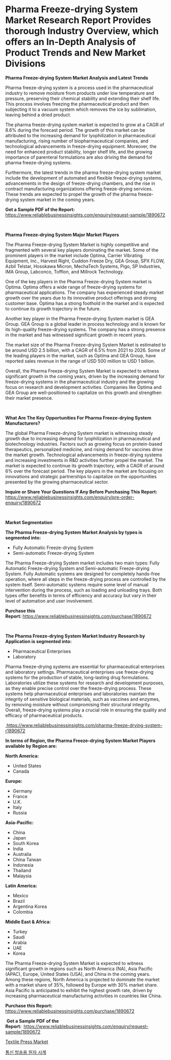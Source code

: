 <p><h1>Pharma Freeze-drying System Market Research Report Provides thorough Industry Overview, which offers an In-Depth Analysis of Product Trends and New Market Divisions</h1></p><p><strong>Pharma Freeze-drying System Market Analysis and Latest Trends</strong></p>
<p><p>Pharma freeze-drying system is a process used in the pharmaceutical industry to remove moisture from products under low temperature and pressure, preserving their chemical stability and extending their shelf life. This process involves freezing the pharmaceutical product and then subjecting it to a vacuum system which removes the ice by sublimation, leaving behind a dried product.</p><p>The pharma freeze-drying system market is expected to grow at a CAGR of 8.6% during the forecast period. The growth of this market can be attributed to the increasing demand for lyophilization in pharmaceutical manufacturing, rising number of biopharmaceutical companies, and technological advancements in freeze-drying equipment. Moreover, the need for enhanced product stability, longer shelf life, and the growing importance of parenteral formulations are also driving the demand for pharma freeze-drying systems.</p><p>Furthermore, the latest trends in the pharma freeze-drying system market include the development of automated and flexible freeze-drying systems, advancements in the design of freeze-drying chambers, and the rise in contract manufacturing organizations offering freeze-drying services. These trends are expected to propel the growth of the pharma freeze-drying system market in the coming years.</p></p>
<p><strong>Get a Sample PDF of the Report:&nbsp;</strong> <a href="https://www.reliablebusinessinsights.com/enquiry/request-sample/1890672">https://www.reliablebusinessinsights.com/enquiry/request-sample/1890672</a></p>
<p>&nbsp;</p>
<p><strong>Pharma Freeze-drying System Major Market Players</strong></p>
<p><p>The Pharma Freeze-drying System Market is highly competitive and fragmented with several key players dominating the market. Some of the prominent players in the market include Optima, Carrier Vibrating Equipment, Inc., Harvest Right, Cuddon Freeze Dry, GEA Group, SPX FLOW, Azbil Telstar, Hosokawa Micron, MechaTech Systems, Pigo, SP Industries, IMA Group, Labconco, Tofflon, and Millrock Technology.</p><p>One of the key players in the Pharma Freeze-drying System market is Optima. Optima offers a wide range of freeze-drying systems for pharmaceutical applications. The company has experienced steady market growth over the years due to its innovative product offerings and strong customer base. Optima has a strong foothold in the market and is expected to continue its growth trajectory in the future.</p><p>Another key player in the Pharma Freeze-drying System market is GEA Group. GEA Group is a global leader in process technology and is known for its high-quality freeze-drying systems. The company has a strong presence in the market and has witnessed significant growth in recent years.</p><p>The market size of the Pharma Freeze-drying System Market is estimated to be around USD 2.5 billion, with a CAGR of 6.5% from 2021 to 2026. Some of the leading players in the market, such as Optima and GEA Group, have reported sales revenue in the range of USD 500 million to USD 1 billion.</p><p>Overall, the Pharma Freeze-drying System Market is expected to witness significant growth in the coming years, driven by the increasing demand for freeze-drying systems in the pharmaceutical industry and the growing focus on research and development activities. Companies like Optima and GEA Group are well-positioned to capitalize on this growth and strengthen their market presence.</p></p>
<p>&nbsp;</p>
<p><strong>What Are The Key Opportunities For Pharma Freeze-drying System Manufacturers?</strong></p>
<p><p>The global Pharma Freeze-drying System market is witnessing steady growth due to increasing demand for lyophilization in pharmaceutical and biotechnology industries. Factors such as growing focus on protein-based therapeutics, personalized medicine, and rising demand for vaccines drive the market growth. Technological advancements in freeze-drying systems and increasing investments in R&D activities further propel the market. The market is expected to continue its growth trajectory, with a CAGR of around 6% over the forecast period. The key players in the market are focusing on innovations and strategic partnerships to capitalize on the opportunities presented by the growing pharmaceutical sector.</p></p>
<p><strong>Inquire or Share Your Questions If Any Before Purchasing This Report:</strong> <a href="https://www.reliablebusinessinsights.com/enquiry/pre-order-enquiry/1890672">https://www.reliablebusinessinsights.com/enquiry/pre-order-enquiry/1890672</a></p>
<p>&nbsp;</p>
<p><strong>Market Segmentation</strong></p>
<p><strong>The Pharma Freeze-drying System Market Analysis by types is segmented into:</strong></p>
<p><ul><li>Fully Automatic Freeze-drying System</li><li>Semi-automatic Freeze-drying System</li></ul></p>
<p><p>The Pharma Freeze-drying System market includes two main types: Fully Automatic Freeze-drying System and Semi-automatic Freeze-drying System. Fully Automatic systems are designed for completely hands-free operation, where all steps in the freeze-drying process are controlled by the system itself. Semi-automatic systems require some level of manual intervention during the process, such as loading and unloading trays. Both types offer benefits in terms of efficiency and accuracy but vary in their level of automation and user involvement.</p></p>
<p><strong>Purchase this Report:&nbsp;</strong><a href="https://www.reliablebusinessinsights.com/purchase/1890672">https://www.reliablebusinessinsights.com/purchase/1890672</a></p>
<p>&nbsp;</p>
<p><strong>The Pharma Freeze-drying System Market Industry Research by Application is segmented into:</strong></p>
<p><ul><li>Pharmaceutical Enterprises</li><li>Laboratory</li></ul></p>
<p><p>Pharma freeze-drying systems are essential for pharmaceutical enterprises and laboratory settings. Pharmaceutical enterprises use freeze-drying systems for the production of stable, long-lasting drug formulations. Laboratories utilize these systems for research and development purposes, as they enable precise control over the freeze-drying process. These systems help pharmaceutical enterprises and laboratories maintain the integrity of sensitive biological materials, such as vaccines and enzymes, by removing moisture without compromising their structural integrity. Overall, freeze-drying systems play a crucial role in ensuring the quality and efficacy of pharmaceutical products.</p></p>
<p><a href="https://www.reliablebusinessinsights.com/pharma-freeze-drying-system-r1890672">&nbsp;https://www.reliablebusinessinsights.com/pharma-freeze-drying-system-r1890672</a></p>
<p><strong>In terms of Region, the Pharma Freeze-drying System Market Players available by Region are:</strong></p>
<p>
    <p> <strong> North America: </strong>
        <ul>
            <li>United States</li>
            <li>Canada</li>
        </ul>
        </p> 
    <p> <strong> Europe: </strong>
        <ul>
            <li>Germany</li>
            <li>France</li>
            <li>U.K.</li>
            <li>Italy</li>
            <li>Russia</li>
        </ul>
        </p> 
    <p> <strong> Asia-Pacific: </strong>
        <ul>
            <li>China</li>
            <li>Japan</li>
            <li>South Korea</li>
            <li>India</li>
            <li>Australia</li>
            <li>China Taiwan</li>
            <li>Indonesia</li>
            <li>Thailand</li>
            <li>Malaysia</li>
        </ul>
        </p> 
    <p> <strong> Latin America: </strong>
        <ul>
            <li>Mexico</li>
            <li>Brazil</li>
            <li>Argentina Korea</li>
            <li>Colombia</li>
        </ul>
        </p> 
    <p> <strong> Middle East & Africa: </strong>
        <ul>
            <li>Turkey</li>
            <li>Saudi</li>
            <li>Arabia</li>
            <li>UAE</li>
            <li>Korea</li>
        </ul>
    </p>
    </p>
<p><p>The Pharma Freeze-drying System Market is expected to witness significant growth in regions such as North America (NA), Asia Pacific (APAC), Europe, United States (USA), and China in the coming years. Among these regions, North America is projected to dominate the market with a market share of 35%, followed by Europe with 30% market share. Asia Pacific is anticipated to exhibit the highest growth rate, driven by increasing pharmaceutical manufacturing activities in countries like China.</p></p>
<p><strong>Purchase this Report: </strong><a href="https://www.reliablebusinessinsights.com/purchase/1890672">https://www.reliablebusinessinsights.com/purchase/1890672</a></p>
<p>&nbsp;<strong>Get a Sample PDF of the Report:&nbsp;&nbsp;</strong><a href="https://www.reliablebusinessinsights.com/enquiry/request-sample/1890672">https://www.reliablebusinessinsights.com/enquiry/request-sample/1890672</a></p>
<p><strong></strong></p>
<p><p><a href="https://github.com/vregtldg37/Market-Research-Report-List-1/blob/main/textile-press-market.md">Textile Press Market</a></p><p><a href="https://github.com/anton65482023/Market-Research-Report-List-2/blob/main/2945946177770.md">통신 방송용 원자 시계</a></p></p>
